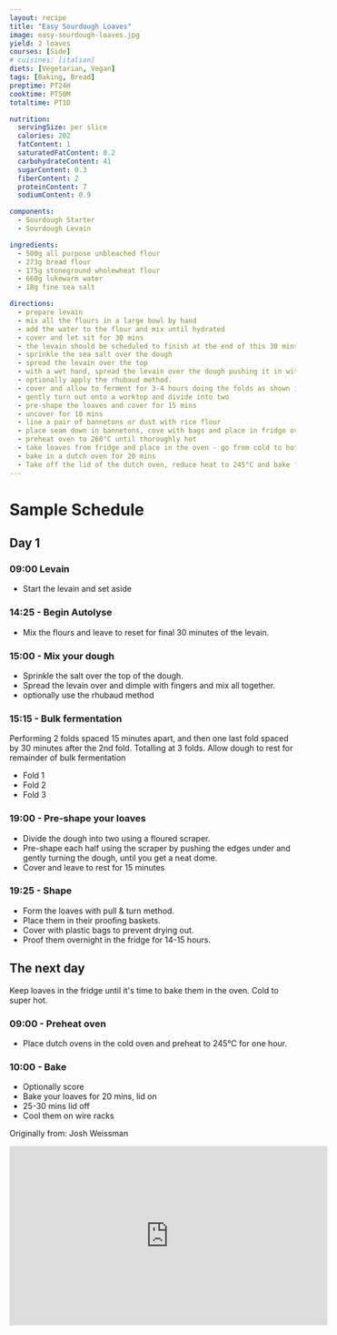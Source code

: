 ```yaml
---
layout: recipe
title: "Easy Sourdough Loaves"
image: easy-sourdough-loaves.jpg
yield: 2 loaves
courses: [Side]
# cuisines: [italian]
diets: [Vegetarian, Vegan]
tags: [Baking, Bread]
preptime: PT24H
cooktime: PT50M
totaltime: PT1D

nutrition:
  servingSize: per slice
  calories: 202
  fatContent: 1
  saturatedFatContent: 0.2
  carbohydrateContent: 41
  sugarContent: 0.3
  fiberContent: 2
  proteinContent: 7
  sodiumContent: 0.9

components:
  - Sourdough Starter
  - Sourdough Levain

ingredients:
  - 500g all purpose unbleached flour
  - 273g bread flour
  - 175g stoneground wholewheat flour
  - 660g lukewarm water
  - 18g fine sea salt

directions:
  - prepare levain
  - mix all the flours in a large bowl by hand
  - add the water to the flour and mix until hydrated
  - cover and let sit for 30 mins
  - the levain should be scheduled to finish at the end of this 30 mins
  - sprinkle the sea salt over the dough
  - spread the levain over the top
  - with a wet hand, spread the levain over the dough pushing it in with fingertips and eventually mixing it all together evenly. This should take only a minute or two.
  - optionally apply the rhubaud method.
  - cover and allow to ferment for 3-4 hours doing the folds as shown in the schedule
  - gently turn out onto a worktop and divide into two
  - pre-shape the loaves and cover for 15 mins
  - uncover for 10 mins
  - line a pair of bannetons or dust with rice flour
  - place seam down in bannetons, cove with bags and place in fridge overnight
  - preheat oven to 260°C until thoroughly hot
  - take loaves from fridge and place in the oven - go from cold to hot
  - bake in a dutch oven for 20 mins
  - Take off the lid of the dutch oven, reduce heat to 245°C and bake for another 25-30 mins
---
```


# Sample Schedule

## Day 1

### 09:00 Levain

- Start the levain and set aside

### 14:25 - Begin Autolyse

- Mix the flours and leave to reset for final 30 minutes of the levain.

### 15:00 - Mix your dough

- Sprinkle the salt over the top of the dough.
- Spread the levain over and dimple with fingers and mix all together.
- optionally use the rhubaud method

### 15:15 - Bulk fermentation

Performing 2 folds spaced 15 minutes apart, and then one last fold spaced by 30 minutes after the 2nd fold. Totalling at 3 folds. Allow dough to rest for remainder of bulk fermentation

- Fold 1
- Fold 2
- Fold 3

### 19:00 - Pre-shape your loaves

- Divide the dough into two using a floured scraper.
- Pre-shape each half using the scraper by pushing the edges under and gently turning the dough, until you get a neat dome.
- Cover and leave to rest for 15 minutes

### 19:25 - Shape

- Form the loaves with pull & turn method.
- Place them in their proofing baskets.
- Cover with plastic bags to prevent drying out.
- Proof them overnight in the fridge for 14-15 hours.

## The next day

Keep loaves in the fridge until it's time to bake them in the oven. Cold to super hot.

### 09:00 - Preheat oven

- Place dutch ovens in the cold oven and preheat to 245°C for one hour.

### 10:00 - Bake

- Optionally score
- Bake your loaves for 20 mins, lid on
- 25-30 mins lid off
- Cool them on wire racks

Originally from: Josh Weissman

<iframe width="560" height="315" src="https://www.youtube.com/embed/eod5cUxAHRM" frameborder="0" allow="" allowfullscreen></iframe>
